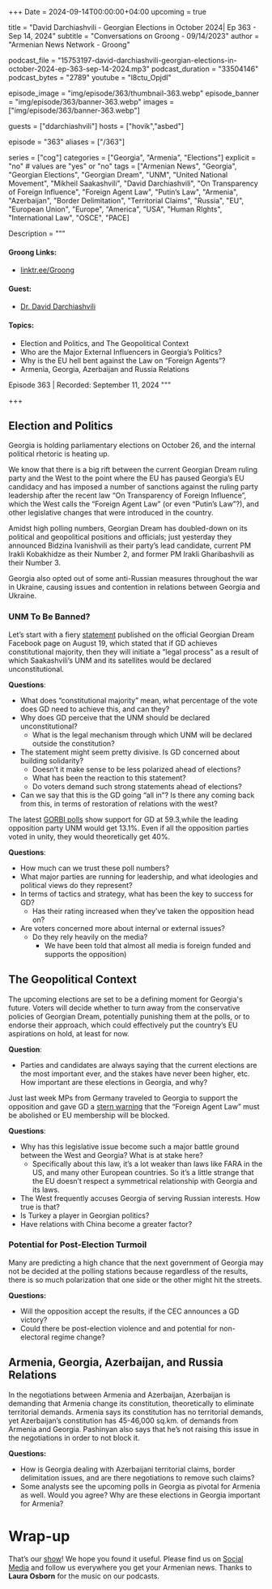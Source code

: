 +++
Date = 2024-09-14T00:00:00+04:00
upcoming = true

title = "David Darchiashvili - Georgian Elections in October 2024| Ep 363 - Sep 14, 2024"
subtitle = "Conversations on Groong - 09/14/2023"
author = "Armenian News Network - Groong"

podcast_file = "15753197-david-darchiashvili-georgian-elections-in-october-2024-ep-363-sep-14-2024.mp3"
podcast_duration = "33504146"
podcast_bytes = "2789"
youtube = "l8ctu_OpjdI"

episode_image = "img/episode/363/thumbnail-363.webp"
episode_banner = "img/episode/363/banner-363.webp"
images = ["img/episode/363/banner-363.webp"]

guests = ["ddarchiashvili"]
hosts = ["hovik","asbed"]

episode = "363"
aliases = ["/363"]

series = ["cog"]
categories = ["Georgia", "Armenia", "Elections"]
explicit = "no" # values are "yes" or "no"
tags = ["Armenian News", "Georgia", "Georgian Elections", "Georgian Dream", "UNM", "United National Movement", "Mikheil Saakashvili", "David Darchiashvili", "On Transparency of Foreign Influence", "Foreign Agent Law", "Putin’s Law", "Armenia", "Azerbaijan", "Border Delimitation", "Territorial Claims", "Russia", "EU", "European Union", "Europe", "America", "USA", "Human RIghts", "International Law", "OSCE", "PACE]

Description = """

#### Groong Links:
* [linktr.ee/Groong](https://linktr.ee/groong)

#### Guest:
* [Dr. David Darchiashvili](/guest/ddarchiashvili)

#### Topics:
* Election and Politics, and The Geopolitical Context
* Who are the Major External Influencers in Georgia’s Politics?
* Why is the EU hell bent against the Law on “Foreign Agents”?
* Armenia, Georgia, Azerbaijan and Russia Relations


Episode 363 | Recorded: September 11, 2024
"""

+++

## Election and Politics

Georgia is holding parliamentary elections on October 26, and the internal political rhetoric is heating up.

We know that there is a big rift between the current Georgian Dream ruling party and the West to the point where the EU has paused Georgia’s EU candidacy and has imposed a number of sanctions against the ruling party leadership after the recent law “On Transparency of Foreign Influence”, which the West calls the “Foreign Agent Law” (or even “Putin’s Law”?),  and other legislative changes that were introduced in the country. 

Amidst high polling numbers, Georgian Dream has doubled-down on its political and geopolitical positions and officials; just yesterday they announced Bidzina Ivanishvili as their party’s lead candidate, current PM Irakli Kobakhidze as their Number 2, and former PM Irakli Gharibashvili as their Number 3. 

Georgia also opted out of some anti-Russian measures throughout the war in Ukraine, causing issues and contention in relations between Georgia and Ukraine.


### UNM To Be Banned?

Let’s start with a fiery [statement](https://www.facebook.com/photo/?fbid=1070769791080485&set=a.488868739270596) published on the official Georgian Dream Facebook page on August 19, which stated that if GD achieves constitutional majority, then they will initiate a “legal process” as a result of which Saakashvili’s UNM and its satellites would be declared unconstitutional.

**Questions**:
* What does “constitutional majority” mean, what percentage of the vote does GD need to achieve this, and can they?
* Why does GD perceive that the UNM should be declared unconstitutional?
    * What is the legal mechanism through which UNM will be declared outside the constitution?
* The statement might seem pretty divisive. Is GD concerned about building solidarity? 
    * Doesn’t it make sense to be less polarized ahead of elections?
    * What has been the reaction to this statement? 
    * Do voters demand such strong statements ahead of elections?
* Can we say that this is the GD going “all in”? Is there any coming back from this, in terms of restoration of relations with the west?

The latest [GORBI polls](https://info.imedi.ge/en/elections/2638/gorbi-poll-shows-if-parliamentary-elections-were-held-this-week-georgian-dream-party-would-receive-593-of-votes) show support for GD at 59.3,while the leading opposition party UNM would get 13.1%. Even if all the opposition parties voted in unity, they would theoretically get 40%.

**Questions**:
* How much can we trust these poll numbers?
* What major parties are running for leadership, and what ideologies and political views do they represent?
* In terms of tactics and strategy, what has been the key to success for GD?
    * Has their rating increased when they’ve taken the opposition head on?
* Are voters concerned more about internal or external issues?
    * Do they rely heavily on the media?
        * We have been told that almost all media is foreign funded and supports the opposition)


## The Geopolitical Context

The upcoming elections are set to be a defining moment for Georgia's future. Voters will decide whether to turn away from the conservative policies of Georgian Dream, potentially punishing them at the polls, or to endorse their approach, which could effectively put the country’s EU aspirations on hold, at least for now.

**Question**:
* Parties and candidates are always saying that the current elections are the most important ever, and the stakes have never been higher, etc. How important are these elections in Georgia, and why?

Just last week MPs from Germany traveled to Georgia to support the opposition and gave GD a [stern warning](https://www.rferl.org/a/georgia-germany-eu-foreign-agents/33109987.html) that the “Foreign Agent Law” must be abolished or EU membership will be blocked.

**Questions**:
* Why has this legislative issue become such a major battle ground between the West and Georgia? What is at stake here?
    * Specifically about this law, it’s a lot weaker than laws like FARA in the US, and many other European countries. So it’s a little strange that the EU doesn’t respect a symmetrical relationship with Georgia and its laws.
* The West frequently accuses Georgia of serving Russian interests. How true is that?
* Is Turkey a player in Georgian politics?
* Have relations with China become a greater factor?


### Potential for Post-Election Turmoil

Many are predicting a high chance that the next government of Georgia may not be decided at the polling stations because regardless of the results, there is so much polarization that one side or the other might hit the streets.

**Questions:**
* Will the opposition accept the results, if the CEC announces a GD victory?
* Could there be post-election violence and and potential for non-electoral regime change?


## Armenia, Georgia, Azerbaijan, and Russia Relations

In the negotiations between Armenia and Azerbaijan, Azerbaijan is demanding that Armenia change its constitution, theoretically to eliminate territorial demands. Armenia says its constitution has no territorial demands, yet Azerbaijan’s constitution has 45-46,000 sq.km. of demands from Armenia and Georgia. Pashinyan also says that he’s not raising this issue in the negotiations in order to not block it.

**Questions:**
* How is Georgia dealing with Azerbaijani territorial claims, border delimitation issues, and are there negotiations to remove such claims?
* Some analysts see the upcoming polls in Georgia as pivotal for Armenia as well. Would you agree? Why are these elections in Georgia important for Armenia?

# Wrap-up

That’s our [show](https://podcasts.groong.org/)! We hope you found it useful. Please find us on [Social Media](https://lintr.ee/groong) and follow us everywhere you get your Armenian news.
Thanks to **Laura Osborn** for the music on our podcasts.
